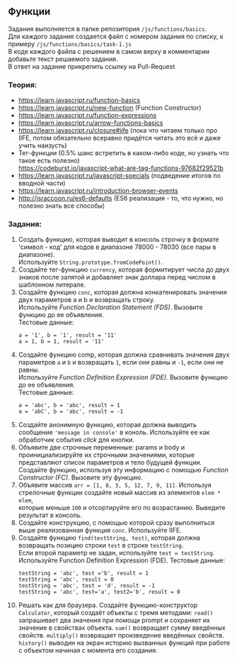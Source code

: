 ## Функции

Задания выполняется в папке репозитория `/js/functions/basics`.  
Для каждого задания создается файл с номером задания по списку, к примеру `/js/functions/basics/task-1.js`  
В коде каждого файла с решением в самом верху в комментарии добавьте текст решаемого задания.  
В ответ на задание прикрепить ссылку на Pull-Request

### Теория:
* https://learn.javascript.ru/function-basics
* https://learn.javascript.ru/new-function (Function Constructor)
* https://learn.javascript.ru/function-expressions
* https://learn.javascript.ru/arrow-functions-basics
* https://learn.javascript.ru/closure#iife (пока что читаем только про IIFE, потом обязательно всеравно придётся читать это всё и даже учить наизусть)
* Тег-функции (0.5% шанс встретить в каком-либо коде, но узнать что такое есть полезно)   
https://codeburst.io/javascript-what-are-tag-functions-97682f29521b
* https://learn.javascript.ru/javascript-specials (подведение итогов по вводной части)
* https://learn.javascript.ru/introduction-browser-events
* http://jsraccoon.ru/es6-defaults (ES6 реализация - то, что нужно, но полезно знать все способы)

### Задания:
1. Создать функцию, которая выводит в консоль строчку в формате 'символ - код' для кодов в диапазоне 78000 - 78030 (все пары в диапазоне).  
Используйте `String.prototype.fromCodePoint()`.
1. Создайте тег-функцию `currency`, которая формитирует числа до двух знаков после запятой и добавляет знак доллара перед числом в шаблонном литерале.
1. Создайте функцию `conc`, которая должна конкатенировать значения двух параметров a и b и возвращать строку.  
Используйте *Function Declaration Statement (FDS)*. Вызовите функцию до ее объявления.  
Тестовые данные:  
    ```
    a = '1', b = '1', result = '11' 
    a = 1, b = 1, result = '11'
    ```
1. Создайте функцию comp, которая должна сравнивать значения двух параметров `a` и `b` и возвращать `1`, если они равны и `-1`, если они не равны.  
Используйте *Function Definition Expression (FDE)*. Вызовите функцию до ее объявления.  
Тестовые данные:
    ```
    a = 'abc', b = 'abc', result = 1
    a = 'abC', b = 'abc', result = -1
    ```
1. Создайте анонимную функцию, которая должна выводить сообщение `'message in console'` в коноль. Используйте ее как обработчик события *click* для кнопки.
1. Объявите две строчные переменные: params и body и проинициализируйте их строчными значениями, которые представляют список параметров и тело будущей функции.  
Создайте функцию, используя эту информацию с помощью *Function Constructor (FC)*. Вызовите эту функцию.
1. Объявите массив `arr = [1, 8, 3, 5, 12, 7, 9, 11]`. Используя стрелочные функции создайте новый массив из элементов `elem * elem`,  
которые меньше `100` и отсортируйте его по возрастанию. Выведите результат в консоль.
1. Создайте конструкцию, с помощью которой сразу выполниться выше реализованная функция `conc`. Используйте IIFE.
1. Создайте функцию `find(testString, test)`, которая должна возвращать позицию строки `test` в строке `testString`.   
Если второй параметр не задан, используйте `test = testString`. Используйте Function Definition Expression (FDE).
Тестовые данные:
    ```
    testString = 'abc', test ='b', result = 1
    testString = 'abc', result = 0
    testString = 'abc', test = 'd', result = -1
    testString = 'abc', test='a', test2='b', result = 0
    ```
1. Решать как для браузера. Создайте функцию-конструктор `Calculator`, который создаёт объекты с тремя методами:
`read()` запрашивает два значения при помощи prompt и сохраняет их значение в свойствах объекта.
`sum()` возвращает сумму введённых свойств.
`multiply()` возвращает произведение введённых свойств.
`history()` выводин на экран историю вызванных функций при работе с объектом начиная с момента его создания.
